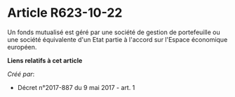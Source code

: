 # Article R623-10-22

Un fonds mutualisé est géré par une société de gestion de portefeuille ou une société équivalente d'un Etat partie à l'accord
sur l'Espace économique européen.

**Liens relatifs à cet article**

_Créé par_:

  - Décret n°2017-887 du 9 mai 2017 - art. 1
